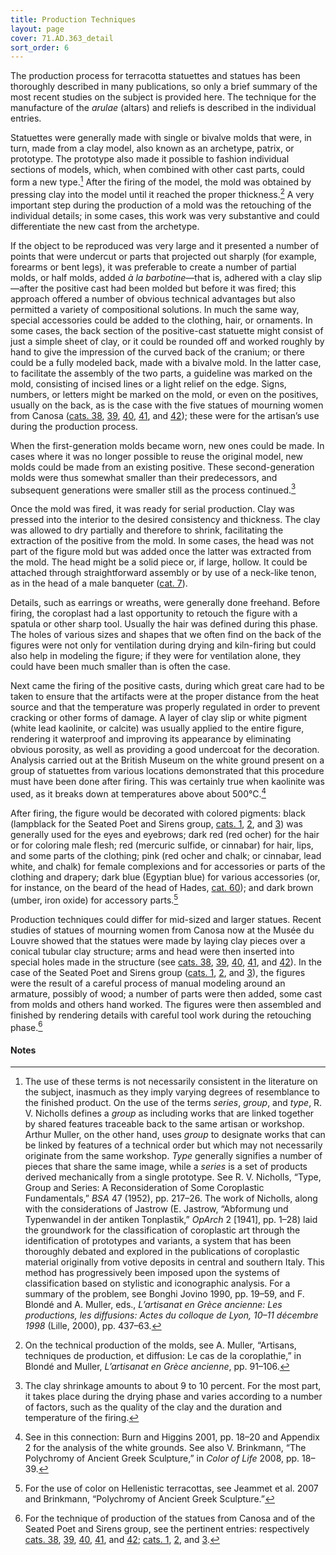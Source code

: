 ```yaml
---
title: Production Techniques
layout: page
cover: 71.AD.363_detail
sort_order: 6
---
```

The production process for terracotta statuettes and statues has been
thoroughly described in many publications, so only a brief summary of
the most recent studies on the subject is provided here. The technique
for the manufacture of the *arulae* (altars) and reliefs is described in
the individual entries.

Statuettes were generally made with single or bivalve molds that were,
in turn, made from a clay model, also known as an archetype, patrix, or
prototype. The prototype also made it possible to fashion individual
sections of models, which, when combined with other cast parts, could
form a new type.[^1] After the firing of the model, the mold was
obtained by pressing clay into the model until it reached the proper
thickness.[^2] A very important step during the production of a mold was
the retouching of the individual details; in some cases, this work was
very substantive and could differentiate the new cast from the
archetype.

If the object to be reproduced was very large and it presented a number
of points that were undercut or parts that projected out sharply (for
example, forearms or bent legs), it was preferable to create a number of
partial molds, or half molds, added *à la barbotine*—that is, adhered
with a clay slip—after the positive cast had been molded but before it
was fired; this approach offered a number of obvious technical
advantages but also permitted a variety of compositional solutions. In
much the same way, special accessories could be added to the clothing,
hair, or ornaments. In some cases, the back section of the positive-cast
statuette might consist of just a simple sheet of clay, or it could be
rounded off and worked roughly by hand to give the impression of the
curved back of the cranium; or there could be a fully modeled back, made
with a bivalve mold. In the latter case, to facilitate the assembly of
the two parts, a guideline was marked on the mold, consisting of incised
lines or a light relief on the edge. Signs, numbers, or letters might be
marked on the mold, or even on the positives, usually on the back, as is
the case with the five statues of mourning women from Canosa
([cats. 38](../catalogue/38), [39](../catalogue/39), [40](../catalogue/40), [41](../catalogue/41), and [42](../catalogue/42)); these were for the artisan’s
use during the production process.

When the first-generation molds became worn, new ones could be made. In
cases where it was no longer possible to reuse the original model, new
molds could be made from an existing positive. These second-generation
molds were thus somewhat smaller than their predecessors, and subsequent
generations were smaller still as the process continued.[^3]

Once the mold was fired, it was ready for serial production. Clay was
pressed into the interior to the desired consistency and thickness. The
clay was allowed to dry partially and therefore to shrink, facilitating
the extraction of the positive from the mold. In some cases, the head
was not part of the figure mold but was added once the
latter was extracted from the mold. The head might be a solid piece or,
if large, hollow. It could be attached through straightforward assembly
or by use of a neck-like tenon, as in the head of a male banqueter
([cat. 7](../catalogue/7)).

Details, such as earrings or wreaths, were generally done freehand.
Before firing, the coroplast had a last opportunity to retouch the
figure with a spatula or other sharp tool. Usually the hair was defined
during this phase. The holes of various sizes and shapes that we often
find on the back of the figures were not only for ventilation during
drying and kiln-firing but could also help in modeling the figure; if
they were for ventilation alone, they could have been much smaller than
is often the case.

Next came the firing of the positive casts, during which great care had
to be taken to ensure that the artifacts were at the proper distance
from the heat source and that the temperature was properly regulated in
order to prevent cracking or other forms of damage. A layer of clay slip
or white pigment (white lead kaolinite, or calcite) was usually applied
to the entire figure, rendering it waterproof and improving its
appearance by eliminating obvious porosity, as well as providing a good
undercoat for the decoration. Analysis carried out at the British Museum
on the white ground present on a group of statuettes from various
locations demonstrated that this procedure must have been done after
firing. This was certainly true when kaolinite was used, as it breaks
down at temperatures above about 500°C.[^4]

After firing, the figure would be decorated with colored pigments: black
(lampblack for the Seated Poet and Sirens group,
[cats. 1](../catalogue/1), [2](../catalogue/2), and [3](../catalogue/3)) was generally
used for the eyes and eyebrows; dark red (red ocher) for the hair or for
coloring male flesh; red (mercuric sulfide, or cinnabar) for hair, lips,
and some parts of the clothing; pink (red ocher and chalk; or cinnabar,
lead white, and chalk) for female complexions and for accessories or
parts of the clothing and drapery; dark blue (Egyptian blue) for various
accessories (or, for instance, on the beard of the head of Hades,
[cat. 60](../catalogue/60)); and dark brown (umber, iron oxide) for
accessory parts.[^5]

Production techniques could differ for mid-sized and larger statues.
Recent studies of statues of mourning women from Canosa now at the Musée
du Louvre showed that the statues were made by laying clay pieces over a
conical tubular clay structure; arms and head were then inserted into
special holes made in the structure (see [cats. 38](../catalogue/38), [39](../catalogue/39), [40](../catalogue/40), [41](../catalogue/41), and [42](../catalogue/42)).
In the case of the Seated Poet and Sirens group ([cats. 1](../catalogue/1), [2](../catalogue/2), and [3](../catalogue/3)),
the figures were the result of
a careful process of manual modeling around an armature, possibly of
wood; a number of parts were then added, some cast from molds and others
hand worked. The figures were then assembled and finished by rendering
details with careful tool work during the retouching phase.[^6]

#### Notes

[^1]: The use of these terms is not necessarily consistent in the
    literature on the subject, inasmuch as they imply varying degrees of
    resemblance to the finished product. On the use of the terms
    *series*, *group*, and *type*, R. V. Nicholls defines a *group* as
    including works that are linked together by shared features
    traceable back to the same artisan or workshop. Arthur Muller, on
    the other hand, uses *group* to designate works that can be linked
    by features of a technical order but which may not necessarily
    originate from the same workshop. *Type* generally signifies a
    number of pieces that share the same image, while a *series* is a
    set of products derived mechanically from a single prototype. See R.
    V. Nicholls, “Type, Group and Series: A Reconsideration of Some
    Coroplastic Fundamentals,” *BSA* 47 (1952), pp. 217–26. The work of
    Nicholls, along with the considerations of Jastrow (E. Jastrow,
    “Abformung und Typenwandel in der antiken Tonplastik,” *OpArch* 2
    \[1941\], pp. 1–28) laid the groundwork for the classification of
    coroplastic art through the identification of prototypes and
    variants, a system that has been thoroughly debated and explored in
    the publications of coroplastic material originally from votive
    deposits in central and southern Italy. This method has
    progressively been imposed upon the systems of classification based
    on stylistic and iconographic analysis. For a summary of the
    problem, see <span class="smcaps">Bonghi
    Jovino 1990</span>, pp. 19–59, and F. Blondé and A. Muller, eds.,
    *L’artisanat en Grèce ancienne: Les productions, les diffusions:
    Actes du colloque de Lyon, 10–11 décembre 1998* (Lille, 2000), pp.
    437–63.

[^2]: On the technical production of the molds, see A. Muller,
    “Artisans, techniques de production, et diffusion: Le cas de la
    coroplathie,” in Blondé and Muller, *L’artisanat en Grèce ancienne*,
     pp. 91–106.

[^3]: The clay shrinkage amounts to about 9 to 10 percent. For the most
    part, it takes place during the drying phase and varies according to
    a number of factors, such as the quality of the clay and the
    duration and temperature of the firing.

[^4]: See in this connection: <span
    class="smcaps">Burn and Higgins 2001</span>, pp.
    18–20 and Appendix 2 for the analysis of the white grounds. See also
    V. Brinkmann, “The Polychromy of Ancient Greek Sculpture,” in <span
    class="smcaps">*Color of Life* 2008</span>, pp.
    18–39.

[^5]: For the use of color on Hellenistic terracottas, see <span
    class="smcaps">Jeammet et al. 2007</span> and
    Brinkmann, “Polychromy of Ancient Greek Sculpture.”

[^6]: For the technique of production of the statues from Canosa and of
    the Seated Poet and Sirens group, see the pertinent entries: respectively
    [cats. 38](../catalogue/38), [39](../catalogue/39), [40](../catalogue/40), [41](../catalogue/41), and [42](../catalogue/42);
    [cats. 1](../catalogue/1), [2](../catalogue/2), and [3](../catalogue/3).
